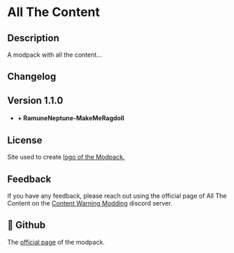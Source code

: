 
# All The Content

## Description

A modpack with all the content...




## Changelog

 ## Version 1.1.0
* #### + RamuneNeptune-MakeMeRagdoll
## License
Site used to create
[logo of the Modpack.](https://deepai.org/machine-learning-model/text2img)


## Feedback

If you have any feedback, please reach out using the official page of All The Content on the [Content Warning Modding](https://discord.gg/ZrKNyVyB) discord server.


## 🚀 Github
The [official page](https://github.com/PEPOAFONSO/All_The_Content) of the modpack.

